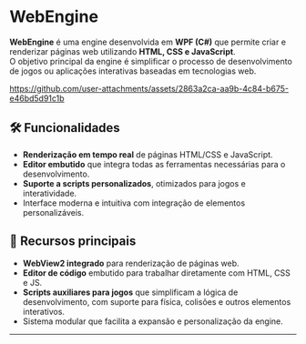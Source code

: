 # WebEngine  

**WebEngine** é uma engine desenvolvida em **WPF (C#)** que permite criar e renderizar páginas web utilizando **HTML, CSS e JavaScript**.  
O objetivo principal da engine é simplificar o processo de desenvolvimento de jogos ou aplicações interativas baseadas em tecnologias web.  

https://github.com/user-attachments/assets/2863a2ca-aa9b-4c84-b675-e46bd5d91c1b

## 🛠️ Funcionalidades  

- **Renderização em tempo real** de páginas HTML/CSS e JavaScript.  
- **Editor embutido** que integra todas as ferramentas necessárias para o desenvolvimento.  
- **Suporte a scripts personalizados**, otimizados para jogos e interatividade.  
- Interface moderna e intuitiva com integração de elementos personalizáveis.  

## 🚀 Recursos principais  

- **WebView2 integrado** para renderização de páginas web.  
- **Editor de código** embutido para trabalhar diretamente com HTML, CSS e JS.  
- **Scripts auxiliares para jogos** que simplificam a lógica de desenvolvimento, com suporte para física, colisões e outros elementos interativos.  
- Sistema modular que facilita a expansão e personalização da engine.  

---  

